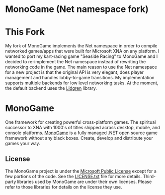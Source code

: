 # MonoGame (Net namespace fork)

# This Fork

My fork of MonoGame implements the Net namespace in order to compile networked games/apps that were built for Microsoft XNA on any platform. I wanted to port my kart-racing game "Seaside Racing" to MonoGame and I decided to re-implement the Net namespace instead of rewriting the networking code in the game. The main reason to use the Net namespace for a new project is that the original API is very elegant, does player management and handles lobby-to-game transitions. My implementation supports multiple backends for low level networking tasks. At the moment, the default backend uses the [Lidgren](https://github.com/lidgren/lidgren-network-gen3) library.

# MonoGame

One framework for creating powerful cross-platform games.  The spiritual successor to XNA with 1000's of titles shipped across desktop, mobile, and console platforms.  [MonoGame](http://www.monogame.net/) is a fully managed .NET open source game framework without any black boxes.  Create, develop and distribute your games your way.

## License

The MonoGame project is under the [Microsoft Public License](https://opensource.org/licenses/MS-PL) except for a few portions of the code.  See the [LICENSE.txt](LICENSE.txt) file for more details.  Third-party libraries used by MonoGame are under their own licenses.  Please refer to those libraries for details on the license they use.

